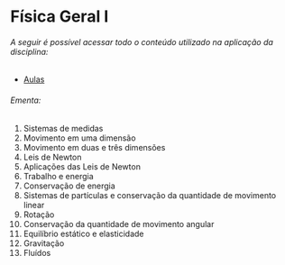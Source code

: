 # Física Geral I

###### A seguir é possível acessar todo o conteúdo utilizado na aplicação da disciplina:

- [Aulas](./Aulas/)

###### Ementa:

1. Sistemas de medidas
2. Movimento em uma dimensão
3. Movimento em duas e três dimensões
4. Leis de Newton
5. Aplicações das Leis de Newton
6. Trabalho e energia
7. Conservação de energia
8. Sistemas de partículas e conservação da quantidade de movimento linear
9. Rotação
10. Conservação da quantidade de movimento angular
11. Equilíbrio estático e elasticidade
12. Gravitação
13. Fluídos